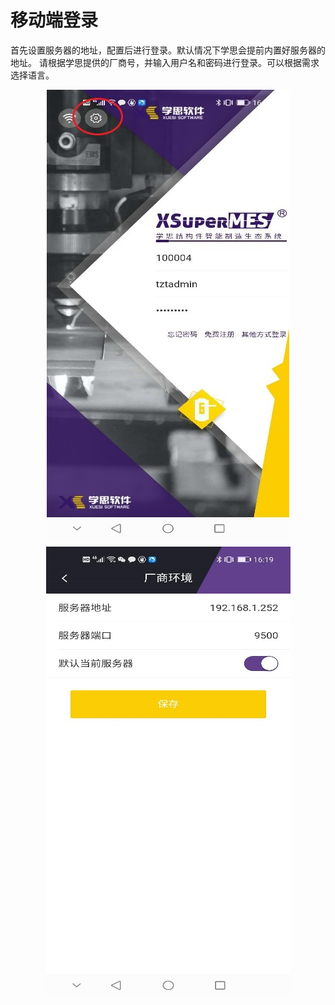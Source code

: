 # 移动端登录

首先设置服务器的地址，配置后进行登录。默认情况下学思会提前内置好服务器的地址。
请根据学思提供的厂商号，并输入用户名和密码进行登录。可以根据需求选择语言。
<div align="center" style="margin-top: 8px;">
<img src="images/login/image006.jpg" style="max-width: 100%">
</div>
<div align="center" style="margin-top: 8px;">
<img src="images/login/image004.jpg" style="max-width: 100%">
</div>
